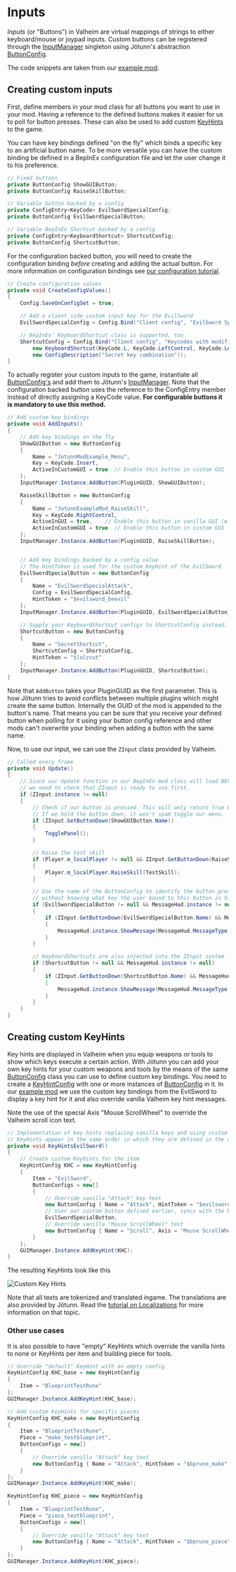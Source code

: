 ﻿# Inputs

_Inputs_ (or "Buttons") in Valheim are virtual mappings of strings to either keyboard/mouse or joypad inputs. Custom buttons can be registered through the [InputManager](xref:Jotunn.Managers.InputManager) singleton using Jötunn's abstraction [ButtonConfig](xref:Jotunn.Configs.ButtonConfig).

The code snippets are taken from our [example mod](https://github.com/Valheim-Modding/JotunnModExample).

## Creating custom inputs

First, define members in your mod class for all buttons you want to use in your mod. Having a reference to the defined buttons makes it easier for us to poll for button presses. These can also be used to add custom [KeyHints](#creating-custom-keyhints) to the game.

You can have key bindings defined "on the fly" which binds a specific key to an artificial button name. To be more versatile you can have the custom binding be defined in a BepInEx configuration file and let the user change it to his preference.

```cs
// Fixed buttons
private ButtonConfig ShowGUIButton;
private ButtonConfig RaiseSkillButton;

// Variable button backed by a config
private ConfigEntry<KeyCode> EvilSwordSpecialConfig;
private ButtonConfig EvilSwordSpecialButton;

// Variable BepInEx Shortcut backed by a config
private ConfigEntry<KeyboardShortcut> ShortcutConfig;
private ButtonConfig ShortcutButton;
```

For the configuration backed button, you will need to create the configuration binding *before* creating and adding the actual button. For more information on configuration bindings see [our configuration tutorial](config.md).

```cs
// Create configuration values
private void CreateConfigValues()
{
    Config.SaveOnConfigSet = true;

    // Add a client side custom input key for the EvilSword
    EvilSwordSpecialConfig = Config.Bind("Client config", "EvilSword Special Attack", KeyCode.B, new ConfigDescription("Key to unleash evil with the Evil Sword"));

    // BepInEx' KeyboardShortcut class is supported, too
    ShortcutConfig = Config.Bind("Client config", "Keycodes with modifiers",
        new KeyboardShortcut(KeyCode.L, KeyCode.LeftControl, KeyCode.LeftAlt),
        new ConfigDescription("Secret key combination"));
}
```

To actually register your custom inputs to the game, instantiate all [ButtonConfig's](xref:Jotunn.Configs.ButtonConfig) and add them to Jötunn's [InputManager](xref:Jotunn.Managers.InputManager). Note that the configuration backed button uses the reference to the ConfigEntry member instead of directly assigning a KeyCode value. **For configurable buttons it is mandatory to use this method.**

```cs
// Add custom key bindings
private void AddInputs()
{
    // Add key bindings on the fly
    ShowGUIButton = new ButtonConfig
    {
        Name = "JotunnModExample_Menu",
        Key = KeyCode.Insert,
        ActiveInCustomGUI = true  // Enable this button in custom GUI
    };
    InputManager.Instance.AddButton(PluginGUID, ShowGUIButton);

    RaiseSkillButton = new ButtonConfig
    {
        Name = "JotunnExampleMod_RaiseSkill",
        Key = KeyCode.RightControl,
        ActiveInGUI = true,    // Enable this button in vanilla GUI (e.g. the console)
        ActiveInCustomGUI = true  // Enable this button in custom GUI
    };
    InputManager.Instance.AddButton(PluginGUID, RaiseSkillButton);


    // Add key bindings backed by a config value
    // The HintToken is used for the custom KeyHint of the EvilSword
    EvilSwordSpecialButton = new ButtonConfig
    {
        Name = "EvilSwordSpecialAttack",
        Config = EvilSwordSpecialConfig,
        HintToken = "$evilsword_beevil"
    };
    InputManager.Instance.AddButton(PluginGUID, EvilSwordSpecialButton);

    // Supply your KeyboardShortcut configs to ShortcutConfig instead.
    ShortcutButton = new ButtonConfig
    {
        Name = "SecretShortcut",
        ShortcutConfig = ShortcutConfig,
        HintToken = "$lulzcut"
    };
    InputManager.Instance.AddButton(PluginGUID, ShortcutButton);
}
```

Note that `AddButton` takes your PluginGUID as the first parameter. This is how Jötunn tries to avoid conflicts between multiple plugins which might create the same button. Internally the GUID of the mod is appended to the button's name. That means you can be sure that you receive your defined button when polling for it using your button config reference and other mods can't overwrite your binding when adding a button with the same name.

Now, to use our input, we can use the `ZInput` class provided by Valheim.

```cs
// Called every frame
private void Update()
{
    // Since our Update function in our BepInEx mod class will load BEFORE Valheim loads,
    // we need to check that ZInput is ready to use first.
    if (ZInput.instance != null)
    {
        // Check if our button is pressed. This will only return true ONCE, right after our button is pressed.
        // If we hold the button down, it won't spam toggle our menu.
        if (ZInput.GetButtonDown(ShowGUIButton.Name))
        {
            TogglePanel();
        }

        // Raise the test skill
        if (Player.m_localPlayer != null && ZInput.GetButtonDown(RaiseSkillButton.Name))
        {
            Player.m_localPlayer.RaiseSkill(TestSkill);
        }

        // Use the name of the ButtonConfig to identify the button pressed
        // without knowing what key the user bound to this button in his configuration.
        if (EvilSwordSpecialButton != null && MessageHud.instance != null)
        {
            if (ZInput.GetButtonDown(EvilSwordSpecialButton.Name) && MessageHud.instance.m_msgQeue.Count == 0)
            {
                MessageHud.instance.ShowMessage(MessageHud.MessageType.Center, "$evilsword_beevilmessage");
            }
        }

        // KeyboardShortcuts are also injected into the ZInput system
        if (ShortcutButton != null && MessageHud.instance != null)
        {
            if (ZInput.GetButtonDown(ShortcutButton.Name) && MessageHud.instance.m_msgQeue.Count == 0)
            {
                MessageHud.instance.ShowMessage(MessageHud.MessageType.Center, "$lulzcut_message");
            }
        }
    }
}
```

## Creating custom KeyHints

Key hints are displayed in Valheim when you equip weapons or tools to show which keys execute a certain action. With Jötunn you can add your own key hints for your custom weapons and tools by the means of the same [ButtonConfig](xref:Jotunn.Configs.ButtonConfig) class you can use to define custom key bindings. You need to create a [KeyHintConfig](xref:Jotunn.Configs.KeyHintConfig) with one or more instances of [ButtonConfig](xref:Jotunn.Configs.ButtonConfig) in it. In our [example mod](https://github.com/Valheim-Modding/JotunnModExample) we use the custom key bindings from the EvilSword to display a key hint for it and also override vanilla Valheim key hint messages. 

Note the use of the special Axis "Mouse ScrollWheel" to override the Valheim scroll icon text.

```cs
// Implementation of key hints replacing vanilla keys and using custom keys.
// KeyHints appear in the same order in which they are defined in the config.
private void KeyHintsEvilSword()
{
    // Create custom KeyHints for the item
    KeyHintConfig KHC = new KeyHintConfig
    {
        Item = "EvilSword",
        ButtonConfigs = new[]
        {
            // Override vanilla "Attack" key text
            new ButtonConfig { Name = "Attack", HintToken = "$evilsword_shwing" },
            // User our custom button defined earlier, syncs with the backing config value
            EvilSwordSpecialButton,
            // Override vanilla "Mouse ScrollWheel" text
            new ButtonConfig { Name = "Scroll", Axis = "Mouse ScrollWheel", HintToken = "$evilsword_scroll" }
        }
    };
    GUIManager.Instance.AddKeyHint(KHC);
}
```

The resulting KeyHints look like this

![Custom Key Hints](../images/data/EvilSwordKeyHints.png)

Note that all texts are tokenized and translated ingame. The translations are also provided by Jötunn. Read the [tutorial on Localizations](localization.md) for more information on that topic.

### Other use cases

It is also possible to have "empty" KeyHints which override the vanilla hints to none or KeyHints per item and building piece for tools.

```cs
// Override "default" KeyHint with an empty config
KeyHintConfig KHC_base = new KeyHintConfig
{
    Item = "BlueprintTestRune"
};
GUIManager.Instance.AddKeyHint(KHC_base);

// Add custom KeyHints for specific pieces
KeyHintConfig KHC_make = new KeyHintConfig
{
    Item = "BlueprintTestRune",
    Piece = "make_testblueprint",
    ButtonConfigs = new[]
    {
        // Override vanilla "Attack" key text
        new ButtonConfig { Name = "Attack", HintToken = "$bprune_make" }
    }
};
GUIManager.Instance.AddKeyHint(KHC_make);

KeyHintConfig KHC_piece = new KeyHintConfig
{
    Item = "BlueprintTestRune",
    Piece = "piece_testblueprint",
    ButtonConfigs = new[]
    {
        // Override vanilla "Attack" key text
        new ButtonConfig { Name = "Attack", HintToken = "$bprune_piece" }
    }
};
GUIManager.Instance.AddKeyHint(KHC_piece);
```